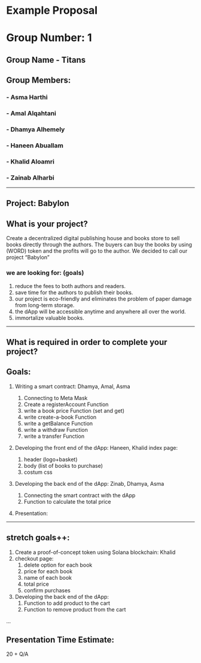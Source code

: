 # Example Proposal

# Group Number: 1 

## Group Name - Titans

## Group Members:
### - Asma Harthi
### - Amal Alqahtani
### - Dhamya Alhemely
### - Haneen Abuallam
### - Khalid Aloamri
### - Zainab Alharbi
*** 
## Project: Babylon
## What is your project? 
Create a decentralized digital publishing house and books store to sell books directly through the authors. 
The buyers can buy the books by using (WORD) token and the profits will go to the author.
We decided to call our project “Babylon”    

### we are looking for: (goals)
1. reduce the fees to both authors and readers.
2. save time for the authors to publish their books.
3. our project is eco-friendly and eliminates the problem of paper damage from long-term storage.
4. the dApp will be accessible anytime and anywhere all over the world.
5. immortalize valuable books.

***
## What is required in order to complete your project?

## Goals:     


1. Writing a smart contract:  Dhamya, Amal, Asma
     1. Connecting to Meta Mask
     2. Create a registerAccount Function
     3. write a book price Function (set and get)
     4. write create-a-book Function  
     5. write a getBalance Function 
     6. write a  withdraw Function
     7. write a  transfer Function
2. Developing the front end of the dApp:  Haneen, Khalid
        index page:
    1. header (logo+basket)
    2. body (list of books to purchase)
    3. costum css 
        
        

3. Developing the back end of the dApp: Zinab, Dhamya, Asma
    1. Connecting the smart contract with the dApp
    2. Function to calculate the total price 
        


4. Presentation: 
    
    
---
 
## stretch goals++:
1. Create a proof-of-concept token using Solana blockchain: Khalid
2. checkout page:
    1. delete option for each book
    2. price for each book 
    3. name of each book
    4. total price
    5. confirm purchases
3. Developing the back end of the dApp:
    1. Function to add product to the cart
    2. Function to remove product from the cart

...

## Presentation Time Estimate:
20 + Q/A 

